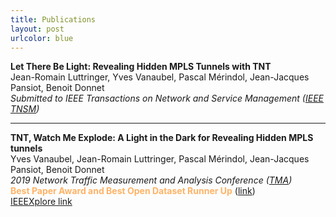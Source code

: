 ```yaml
---
title: Publications
layout: post
urlcolor: blue
--- 
```

<a name="publication"></a>  

**Let There Be Light: Revealing Hidden MPLS Tunnels with TNT**  
Jean-Romain Luttringer, Yves Vanaubel, Pascal Mérindol, Jean-Jacques Pansiot, Benoit Donnet   
*Submitted to IEEE Transactions on Network and Service Management ([IEEE TNSM](https://ieeexplore.ieee.org/xpl/RecentIssue.jsp?punumber=4275028))*    

---

**TNT, Watch Me Explode: A Light in the Dark for Revealing Hidden MPLS tunnels**  
Yves Vanaubel, Jean-Romain Luttringer, Pascal Mérindol, Jean-Jacques Pansiot, Benoit Donnet  
*2019 Network Traffic Measurement and Analysis Conference ([TMA](https://tma.ifip.org/2019/))*     
<span style="color:#FFB366">
**Best Paper Award  and
Best Open Dataset Runner Up**</span> ([link](https://tma.ifip.org/2019/awards/))  
[IEEEXplore link](https://ieeexplore.ieee.org/document/8784525)  




